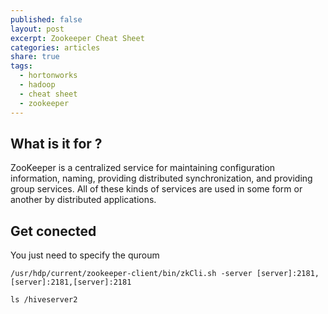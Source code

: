```yaml
---
published: false
layout: post
excerpt: Zookeeper Cheat Sheet
categories: articles
share: true
tags:
  - hortonworks
  - hadoop
  - cheat sheet
  - zookeeper
---
```

## What is it for ?
ZooKeeper is a centralized service for maintaining configuration information, naming, providing distributed synchronization, and providing group services. All of these kinds of services are used in some form or another by distributed applications.

## Get conected

You just need to specify the quroum
```shell
/usr/hdp/current/zookeeper-client/bin/zkCli.sh -server [server]:2181,[server]:2181,[server]:2181

ls /hiveserver2
```
